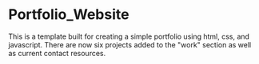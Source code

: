 # Portfolio_Website
This is a template built for creating a simple portfolio using html, css, and javascript. There are now six projects added to the "work" section as well as current contact resources. 
